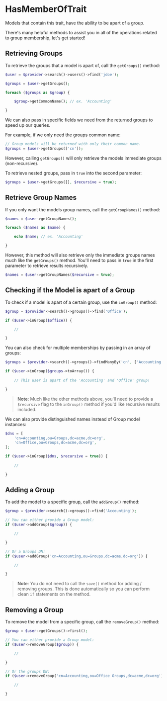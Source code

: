 # HasMemberOfTrait

Models that contain this trait, have the ability to be apart of a group.

There's many helpful methods to assist you in all of the operations related to group membership, let's get started!

## Retrieving Groups

To retrieve the groups that a model is apart of, call the `getGroups()` method:

```php
$user = $provider->search()->users()->find('jdoe');

$groups = $user->getGroups();

foreach ($groups as $group) {

    $group->getCommonName(); // ex. 'Accounting'

}
```

We can also pass in specific fields we need from the returned groups to speed up our queries.

For example, if we only need the groups common name:

```php
// Group models will be returned with only their common name.
$groups = $user->getGroups(['cn']);
```

However, calling `getGroups()` will only retrieve the models immediate groups (non-recursive).

To retrieve nested groups, pass in `true` into the second parameter:

```php
$groups = $user->getGroups([], $recursive = true);
```

## Retrieve Group Names

If you only want the models group names, call the `getGroupNames()` method:

```php
$names = $user->getGroupNames();

foreach ($names as $name) {

    echo $name; // ex. 'Accounting'

}
```

However, this method will also retrieve only the immediate groups names
much like the `getGroups()` method. You'll need to pass in `true` in
the first parameter to retrieve results recursively.

```php
$names = $user->getGroupNames($recursive = true);
```

## Checking if the Model is apart of a Group

To check if a model is apart of a certain group, use the `inGroup()` method:

```php
$group = $provider->search()->groups()->find('Office');

if ($user->inGroup($office)) {

    //

}
```

You can also check for multiple memberships by passing in an array of groups:

```php
$groups = $provider->search()->groups()->findManyBy('cn', ['Accounting', 'Office']));

if ($user->inGroup($groups->toArray()) {
    
    // This user is apart of the 'Accounting' and 'Office' group!

}
```

> **Note**: Much like the other methods above, you'll need to provide a `$recursive`
> flag to the `inGroup()` method if you'd like recursive results included.

We can also provide distinguished names instead of Group model instances:

```php
$dns = [
    'cn=Accounting,ou=Groups,dc=acme,dc=org',
    'cn=Office,ou=Groups,dc=acme,dc=org',
];

if ($user->inGroup($dns, $recursive = true)) {
    
    //

}
```

## Adding a Group

To add the model to a specific group, call the `addGroup()` method:

```php
$group = $provider->search()->groups()->find('Accounting');

// You can either provide a Group model:
if ($user->addGroup($group)) {

    //

}

// Or a Groups DN:
if ($user->addGroup('cn=Accounting,ou=Groups,dc=acme,dc=org')) {

    //

}
```

> **Note**: You do not need to call the `save()` method for adding / removing groups.
> This is done automatically so you can perform clean `if` statements on the method.

## Removing a Group

To remove the model from a specific group, call the `removeGroup()` method:

```php
$group = $user->getGroups()->first();

// You can either provide a Group model:
if ($user->removeGroup($group)) {

    //

}

// Or the groups DN:
if ($user->removeGroup('cn=Accounting,ou=Office Groups,dc=acme,dc=org')) {

    //

}
```
